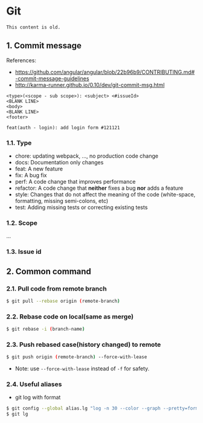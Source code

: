 # Git
```
This content is old.
```

## 1. Commit message
References:
- https://github.com/angular/angular/blob/22b96b9/CONTRIBUTING.md#-commit-message-guidelines
- http://karma-runner.github.io/0.10/dev/git-commit-msg.html

```
<type>(<scope - sub scope>): <subject> <#issueId>
<BLANK LINE>
<body>
<BLANK LINE>
<footer>

feat(auth - login): add login form #121121
```
### 1.1. Type
- chore: updating webpack, ..., no production code change
- docs: Documentation only changes
- feat: A new feature
- fix: A bug fix
- perf: A code change that improves performance
- refactor: A code change that **neither** fixes a bug **nor** adds a feature
- style: Changes that do not affect the meaning of the code (white-space, formatting, missing semi-colons, etc)
- test: Adding missing tests or correcting existing tests

### 1.2. Scope
...

### 1.3. Issue id

## 2. Common command
### 2.1. Pull code from remote branch
```bash
$ git pull --rebase origin (remote-branch)
```

### 2.2. Rebase code on local(same as merge)
```bash
$ git rebase -i (branch-name)
```

### 2.3. Push rebased case(history changed) to remote
```bash
$ git push origin (remote-branch) --force-with-lease
```
* Note: use `--force-with-lease` instead of `-f` for safety.

### 2.4. Useful aliases
- git log with format
```bash
$ git config --global alias.lg "log -n 30 --color --graph --pretty=format:'%Cgreen%h%Creset -%C(yellow)%d%Creset %s %Cgreen(%cr) %C(bold blue)<%an>%Creset' --abbrev-commit"
$ git lg
```
